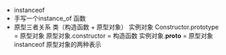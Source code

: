 - instanceof 
- 手写一个instance_of 函数
- 原型三者关系
    类（构造函数 + 原型对象） 实例对象
    Constructor.prototype = 原型对象
    原型对象.constructor = 构造函数
    实例对象.__proto__ = 原型对象
    instanceof 原型对象的两种表示  